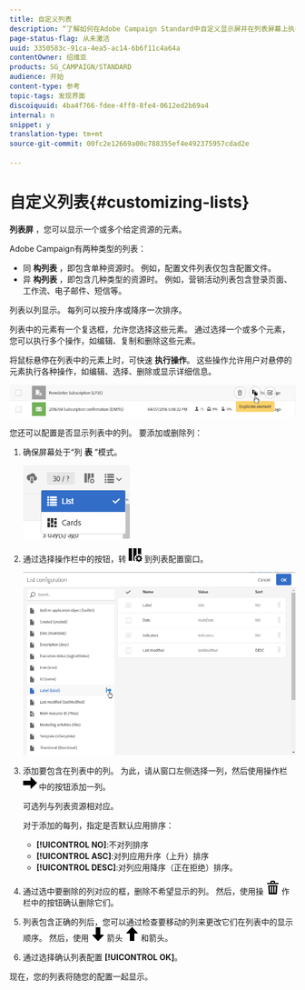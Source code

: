 ```yaml
---
title: 自定义列表
description: “了解如何在Adobe Campaign Standard中自定义显示屏并在列表屏幕上执行操作：排序、筛选、删除或复制元素。 列表屏幕显示一个或多个给定资源的元素。”
page-status-flag: 从未激活
uuid: 3350583c-91ca-4ea5-ac14-6b6f11c4a64a
contentOwner: 绍维亚
products: SG_CAMPAIGN/STANDARD
audience: 开始
content-type: 参考
topic-tags: 发现界面
discoiquuid: 4ba4f766-fdee-4ff0-8fe4-0612ed2b69a4
internal: n
snippet: y
translation-type: tm+mt
source-git-commit: 00fc2e12669a00c788355ef4e492375957cdad2e

---
```



# 自定义列表{#customizing-lists}

**列表屏** ，您可以显示一个或多个给定资源的元素。

Adobe Campaign有两种类型的列表：

* 同 **构列表** ，即包含单种资源时。 例如，配置文件列表仅包含配置文件。
* 异 **构列表** ，即包含几种类型的资源时。 例如，营销活动列表包含登录页面、工作流、电子邮件、短信等。

列表以列显示。 每列可以按升序或降序一次排序。

列表中的元素有一个复选框，允许您选择这些元素。 通过选择一个或多个元素，您可以执行多个操作，如编辑、复制和删除这些元素。

将鼠标悬停在列表中的元素上时，可快速 **执行操作**。 这些操作允许用户对悬停的元素执行各种操作，如编辑、选择、删除或显示详细信息。

![](assets/overview_list_quickactions.png)

您还可以配置是否显示列表中的列。 要添加或删除列：

1. 确保屏幕处于“列 **表** ”模式。

   ![](assets/export_list_mode_switch.png)

1. 通过选择操作栏中的按钮，转 ![](assets/columnsettings.png) 到列表配置窗口。

   ![](assets/list_configuration1.png)

1. 添加要包含在列表中的列。 为此，请从窗口左侧选择一列，然后使用操作栏 ![](assets/arrowright.png) 中的按钮添加一列。

   可选列与列表资源相对应。

   对于添加的每列，指定是否默认应用排序：

   * **[!UICONTROL NO]**:不对列排序
   * **[!UICONTROL ASC]**:对列应用升序（上升）排序
   * **[!UICONTROL DESC]**:对列应用降序（正在拒绝）排序。

1. 通过选中要删除的列对应的框，删除不希望显示的列。 然后，使用操 ![](assets/delete.png) 作栏中的按钮确认删除它们。
1. 列表包含正确的列后，您可以通过检查要移动的列来更改它们在列表中的显示顺序。 然后，使用 ![](assets/arrowdown.png) 箭头 ![](assets/arrowup.png) 和箭头。
1. 通过选择确认列表配置 **[!UICONTROL OK]**。

现在，您的列表将随您的配置一起显示。
